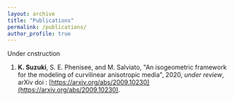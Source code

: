 ```yaml
---
layout: archive
title: "Publications"
permalink: /publications/
author_profile: true
---
```


Under cnstruction

1. **K. Suzuki**, S. E. Phenisee, and M. Salviato, "An isogeometric framework for the modeling of curvilinear
anisotropic media", 2020, *under review*, arXiv doi : [https://arxiv.org/abs/2009.10230](https://arxiv.org/abs/2009.10230).

<!--
{% if author.googlescholar %}
  You can also find my articles on <u><a href="{{author.googlescholar}}">my Google Scholar profile</a>.</u>
{% endif %}
{% include base_path %}
{% for post in site.publications reversed %}
  {% include archive-single.html %}
{% endfor %}
-->
